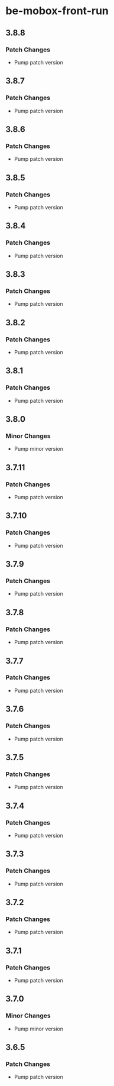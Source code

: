 # be-mobox-front-run

## 3.8.8

### Patch Changes

-   Pump patch version

## 3.8.7

### Patch Changes

-   Pump patch version

## 3.8.6

### Patch Changes

-   Pump patch version

## 3.8.5

### Patch Changes

-   Pump patch version

## 3.8.4

### Patch Changes

-   Pump patch version

## 3.8.3

### Patch Changes

-   Pump patch version

## 3.8.2

### Patch Changes

-   Pump patch version

## 3.8.1

### Patch Changes

-   Pump patch version

## 3.8.0

### Minor Changes

-   Pump minor version

## 3.7.11

### Patch Changes

-   Pump patch version

## 3.7.10

### Patch Changes

-   Pump patch version

## 3.7.9

### Patch Changes

-   Pump patch version

## 3.7.8

### Patch Changes

-   Pump patch version

## 3.7.7

### Patch Changes

-   Pump patch version

## 3.7.6

### Patch Changes

-   Pump patch version

## 3.7.5

### Patch Changes

-   Pump patch version

## 3.7.4

### Patch Changes

-   Pump patch version

## 3.7.3

### Patch Changes

-   Pump patch version

## 3.7.2

### Patch Changes

-   Pump patch version

## 3.7.1

### Patch Changes

-   Pump patch version

## 3.7.0

### Minor Changes

-   Pump minor version

## 3.6.5

### Patch Changes

-   Pump patch version
